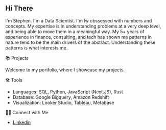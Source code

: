 ## Hi There 

I'm Stephen. I'm a Data Scientist. I'm lw obssessed with numbers and concepts. My expertise is in understanding problems at a very deep level, and being able to move them in a meaningful way. My 5+ years of experience in finance, consulting, and tech has shown me patterns in nature tend to be the main drivers of the abstract. Understanding these patterns is what interests me.

📚 Projects

Welcome to my portfolio, where I showcase my projects.

🛠️ Tools
- Languages: SQL, Python, JavaScript (Next.JS), Rust
- Database: Google Bigquery, Amazon Redshift
- Visualization: Looker Studio, Tableau, Metabase

👋🏻 Connect with Me
- [Linkedin](https://www.linkedin.com/in/stphnyao/)
